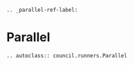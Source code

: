 ```{eval-rst}
.. _parallel-ref-label:
```

# Parallel

```{eval-rst}
.. autoclass:: council.runners.Parallel
```
